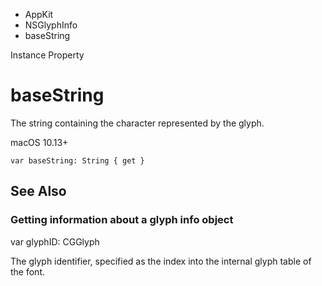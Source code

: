 

- AppKit
- NSGlyphInfo
-  baseString 

Instance Property

# baseString

The string containing the character represented by the glyph.

macOS 10.13+

``` source
var baseString: String { get }
```

## See Also

### Getting information about a glyph info object

var glyphID: CGGlyph

The glyph identifier, specified as the index into the internal glyph table of the font.

